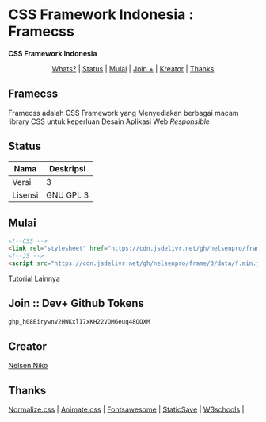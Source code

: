 # CSS Framework Indonesia : Framecss 
**CSS Framework Indonesia**
<p align="center">
  <a href="#framecss">Whats?</a> |
  <a href="#status">Status</a> |
  <a href="https://github.com/nelsenpro/frame/blob/main/3/README.md">Mulai</a> |
  <a href="#join">Join +</a> |
  <a href="#creator">Kreator</a> |
  <a href="#thanks">Thanks</a>
</p>

## Framecss
<p align="">Framecss adalah CSS Framework yang Menyediakan berbagai macam library CSS untuk keperluan Desain Aplikasi Web <i>Responsible</i></p>

## Status
| Nama | Deskripsi |
| --- | --- |
| Versi | 3|
| Lisensi | GNU GPL 3 |

## Mulai
```html
<!--CSS -->
<link rel="stylesheet" href="https://cdn.jsdelivr.net/gh/nelsenpro/frame/3/data/f(1).min.css" type="text/css" media="all" />
<!--JS -->
<script src="https://cdn.jsdelivr.net/gh/nelsenpro/frame/3/data/f.min.js" type="text/javascript" charset="utf-8"></script>
```

[Tutorial Lainnya](https://github.com/nelsenpro/frame/blob/main/3/README.md)

## Join :: Dev+ Github Tokens
```txt
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
```

## Creator

[Nelsen Niko](https://wa.me/6285328736706/)

## Thanks

[Normalize.css](https://necolas.github.io/normalize.css/) | [Animate.css](https://animate.style/) | [Fontsawesome](https://fontawesome.com/) | [StaticSave](https://staticsave.com/) | [W3schools](https://www.w3schools.com/) |
